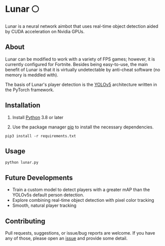 # Lunar 🌕
Lunar is a neural network aimbot that uses real-time object detection aided by CUDA acceleration on Nvidia GPUs.

## About

Lunar can be modified to work with a variety of FPS games; however, it is currently configured for Fortnite. Besides being easy-to-use, the main benefit of Lunar is that it is virtually undetectable by anti-cheat software (no memory is meddled with).

The basis of Lunar's player detection is the [YOLOv5](https://github.com/ultralytics/yolov5) architecture written in the PyTorch framework.

## Installation

1. Install [Python](https://www.python.org/downloads/) 3.8 or later


2. Use the package manager [pip](https://pip.pypa.io/en/stable/) to install the necessary dependencies.

```
pip3 install -r requirements.txt
```

## Usage

```
python lunar.py
```
## Future Developments
- Train a custom model to detect players with a greater mAP than the YOLOv5s default person detection.
- Explore combining real-time object detection with pixel color tracking
- Smooth, natural player tracking


## Contributing
Pull requests, suggestions, or issue/bug reports are welcome. If you have any of those, please open an [issue](https://github.com/zeyad-mansour/Lunar/issues) and provide some detail.

